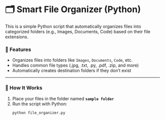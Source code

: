 # 🗂️ Smart File Organizer (Python)

This is a simple Python script that automatically organizes files into categorized folders (e.g., Images, Documents, Code) based on their file extensions.

### 📌 Features
- Organizes files into folders like `Images`, `Documents`, `Code`, etc.
- Handles common file types (.jpg, .txt, .py, .pdf, .zip, and more)
- Automatically creates destination folders if they don’t exist

---

### 🚀 How It Works

1. Place your files in the folder named **`sample folder`**
2. Run the script with Python:
   ```bash
   python file_organizer.py
